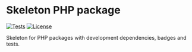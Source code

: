 # Skeleton PHP package

<a href="https://github.com/edersoares/skeleton-php-package/actions"><img src="https://github.com/edersoares/skeleton-php-package/actions/workflows/tests.yml/badge.svg" alt="Tests" /></a>
<a href="https://github.com/edersoares/skeleton-php-package/blob/main/LICENSE"><img src="https://img.shields.io/github/license/edersoares/skeleton-php-package" alt="License" /></a>

Skeleton for PHP packages with development dependencies, badges and tests.
